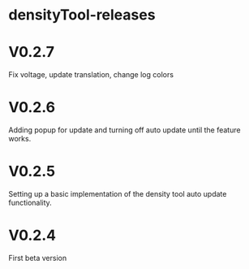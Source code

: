 # densityTool-releases

# V0.2.7
Fix voltage, update translation, change log colors

# V0.2.6
Adding popup for update and turning off auto update until the feature works.

# V0.2.5
Setting up a basic implementation of the density tool auto update functionality.

# V0.2.4
First beta version